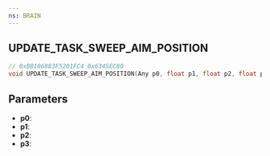 ```yaml
---
ns: BRAIN
---
```

## UPDATE_TASK_SWEEP_AIM_POSITION

```c
// 0xBB106883F5201FC4 0x6345EC80
void UPDATE_TASK_SWEEP_AIM_POSITION(Any p0, float p1, float p2, float p3);
```


## Parameters
* **p0**: 
* **p1**: 
* **p2**: 
* **p3**: 

